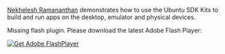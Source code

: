





[Nekhelesh Ramananthan](https://plus.google.com/+NekheleshRamananthan/posts)
demonstrates how to use the Ubuntu SDK Kits to build and run apps on the
desktop, emulator and physical devices.

Missing flash plugin. Please download the latest Adobe Flash Player:

[ ![Get Adobe FlashPlayer](/static/devportal_static/cms/img/icons/plugins/get_flash_player.gif)
](https://www.adobe.com/go/getflashplayer)





